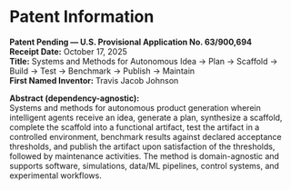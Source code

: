 # Patent Information

**Patent Pending — U.S. Provisional Application No. 63/900,694**  
**Receipt Date:** October 17, 2025  
**Title:** Systems and Methods for Autonomous Idea → Plan → Scaffold → Build → Test → Benchmark → Publish → Maintain  
**First Named Inventor:** Travis Jacob Johnson

**Abstract (dependency-agnostic):**  
Systems and methods for autonomous product generation wherein intelligent agents receive an idea, generate a plan, synthesize a scaffold, complete the scaffold into a functional artifact, test the artifact in a controlled environment, benchmark results against declared acceptance thresholds, and publish the artifact upon satisfaction of the thresholds, followed by maintenance activities. The method is domain-agnostic and supports software, simulations, data/ML pipelines, control systems, and experimental workflows.
